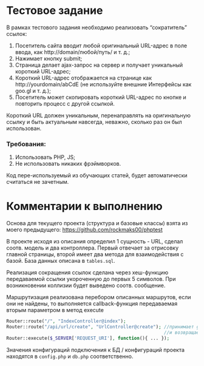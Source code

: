 # Тестовое задание
В рамках тестового задания необходимо реализовать “сократитель” ссылок:

1. Посетитель сайта вводит любой оригинальный URL-адрес в поле ввода, как http://domain/любой/путь/ и т. д.;
2. Нажимает кнопку submit;
3. Страница делает ajax-запрос на сервер и получает уникальный короткий URL-адрес;
4. Короткий URL-адрес отображается на странице как http://yourdomain/abCdE (не используйте внешние Интерфейсы как goo.gl и т. д.);
5. Посетитель может скопировать короткий URL-адрес по кнопке и повторить процесс с другой ссылкой.

Короткий URL должен уникальным, перенаправлять на оригинальную ссылку и быть актуальным навсегда, неважно, сколько раз он был использован.

### Требования:
1. Использовать PHP, JS;
2. Не использовать никаких фрэймворков.

Код пере-используемый из обучающих статей, будет автоматически считаться не зачетным.

# Комментарии к выполнению

Основа для текущего проекта (структура и базовые классы) взята из моего предыдущего: https://github.com/rockmaks00/phptest

В проекте исходя из описания определил 1 сущность - URL, сделал соотв. модель и два контроллера. Первый отвечает за отрисовку главной страницы, второй имеет два метода для взаимодействия с базой. База данных описана в `tables.sql`.

Реализация сокращения ссылок сделана через хеш-функцию передаваемой ссылки укороченную до первых 5 символов. При возникновении коллизии будет выведено соотв. сообщение.

Маршрутизация реализована перебором описанных маршрутов, если они не найдены, то выполняется callback-функция передаваемая вторым параметром в метод execute
```php
Router::route("/", "IndexController@index");
Router::route("/api/url/create", "UrlController@create"); //принимает get-параметр url
                                                          //и возвращает string
Router::execute($_SERVER['REQUEST_URI'], function(){ ... });
```

Значения конфигураций подключения к БД / конфигураций проекта находятся в `config.php` и `db.php` соответственно.